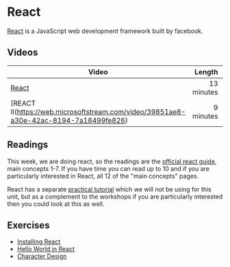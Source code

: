 # React

[React](https://reactjs.org) is a JavaScript web development framework built by facebook.


## Videos

| Video | Length | Slides |
|-------|-------:|--------|
| [React](https://web.microsoftstream.com/video/7eb8b3a3-f9c6-496d-9cca-537574f24288) | 13 minutes | [slides](https://uob-my.sharepoint.com/:b:/g/personal/me17847_bristol_ac_uk/EVqs65v78RdOuGe-i3WW_NEB2hZdIaq-cTY0KKyYANUo7g?e=KUJiZw) |
| [REACT II(https://web.microsoftstream.com/video/39851ae8-a30e-42ac-8194-7a18499fe826) | 9 minutes | [slides](https://uob-my.sharepoint.com/:b:/g/personal/me17847_bristol_ac_uk/EUjed5sNPf9AjK26Bxp1wV8BvV67Sdyb6ZYFPQgrgzaiuQ?e=sljLPb) |

## Readings

This week, we are doing react, so the readings are the [official react guide](https://reactjs.org/docs/hello-world.html), main concepts 1-7. If you have time you can read up to 10 and if you are particularly interested in React, all 12 of the "main concepts" pages.

React has a separate [practical tutorial](https://reactjs.org/tutorial/tutorial.html) which we will not be using for this unit, but as a complement to the workshops if you are particularly interested then you could look at this as well.

## Exercises

  - [Installing React](./installing.md)
  - [Hello World in React](./hello.md)
  - [Character Design](./character.md)
